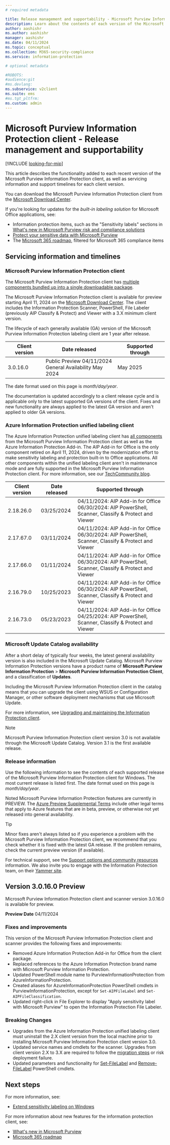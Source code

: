 ```yaml
---
# required metadata

title: Release management and supportability - Microsoft Purview Information Protection client
description: Learn about the contents of each version of the Microsoft Purview Information Protection client for Windows and understand the lifecycle policy for support.
author: aashishr
ms.author: aashishr
manager: aashishr
ms.date: 04/11/2024
ms.topic: conceptual
ms.collection: M365-security-compliance
ms.service: information-protection

# optional metadata

#ROBOTS:
#audience:git
#ms.devlang:
ms.subservice: v2client
ms.suite: ems
#ms.tgt_pltfrm:
ms.custom: admin
---
```


# Microsoft Purview Information Protection client - Release management and supportability

[!INCLUDE [looking-for-mip](../includes/looking-for-mip.md)]

This article describes the functionality added to each recent version of the Microsoft Purview Information Protection client, as well as servicing information and support timelines for each client version.

You can download the Microsoft Purview Information Protection client from the [Microsoft Download Center](https://www.microsoft.com/download/details.aspx?id=53018).

If you're looking for updates for the *built-in labeling solution* for Microsoft Office applications, see:

- Information protection items, such as the "Sensitivity labels" sections in [What's new in Microsoft Purview risk and compliance solutions](/microsoft-365/compliance/whats-new)
- [Protect your sensitive data with Microsoft Purview](/microsoft-365/compliance/information-protection)
- The [Microsoft 365 roadmap](https://www.microsoft.com/en-us/microsoft-365/roadmap?filters=&searchterms=compliance), filtered for Microsoft 365 compliance items


## Servicing information and timelines
### Microsoft Purview Information Protection client

The Microsoft Purview Information Protection client has [multiple components bundled up into a single downloadable package](/purview/information-protection-client). 

The Microsoft Purview Information Protection client is available for preview starting April 11, 2024 on the [Microsoft Download Center](https://www.microsoft.com/download/details.aspx?id=53018). The client includes the Information Protection Scanner, PowerShell, File Labeler (previously AIP Classify & Protect) and Viewer with a 3.X minimum client version.

The lifecycle of each generally available (GA) version of the Microsoft Purview Information Protection labeling client are 1 year after release.

|Client version|Date released|Supported through|
|--------------|-------------|-------------|
|3.0.16.0|Public Preview 04/11/2024<br>General Availability May 2024|May 2025|

The date format used on this page is *month/day/year*.

The documentation is updated accordingly to a client release cycle and is applicable only to the latest supported GA versions of the client. Fixes and new functionality are always applied to the latest GA version and aren't applied to older GA versions.

### Azure Information Protection unified labeling client

The Azure Information Protection unified labeling client has [all components](clientv2-admin-guide.md#technical-overview-of-the-azure-information-protection-unified-labeling-client) from the Microsoft Purview Information Protection client as well as the Azure Information Protection Add-in. The AIP Add-in for Office is the only component retired on April 11, 2024, driven by the modernization effort to make sensitivity labeling and protection built-in to Office applications. All other components within the unified labeling client aren't in maintenance mode and are fully supported in the Microsoft Purview Information Protection client. For more information, see our [TechCommunity blog](https://techcommunity.microsoft.com/t5/security-compliance-and-identity/azure-information-protection-and-the-information-protection/ba-p/3671070#:~:text=Azure%20Information%20Protection%20%28AIP%29%20has%20been%20on%20a,management%20experience%20into%20the%20Microsoft%20Purview%20compliance%20portal).

|Client version|Date released|Supported through|
|--------------|-------------|-------------|
|2.18.26.0|03/25/2024|04/11/2024: AIP Add-in for Office <br>06/30/2024: AIP PowerShell, Scanner, Classify & Protect and Viewer|
|2.17.67.0|03/11/2024|04/11/2024: AIP Add-in for Office <br>06/30/2024: AIP PowerShell, Scanner, Classify & Protect and Viewer|
|2.17.66.0|01/11/2024|04/11/2024: AIP Add-in for Office <br>06/30/2024: AIP PowerShell, Scanner, Classify & Protect and Viewer|
|2.16.79.0|10/25/2023|04/11/2024: AIP Add-in for Office <br>06/30/2024: AIP PowerShell, Scanner, Classify & Protect and Viewer|
|2.16.73.0|05/23/2023|04/11/2024: AIP Add-in for Office <br>04/25/2024: AIP PowerShell, Scanner, Classify & Protect and Viewer|

### Microsoft Update Catalog availability

After a short delay of typically four weeks, the latest general availability version is also included in the Microsoft Update Catalog. Microsoft Purview Information Protection versions have a product name of **Microsoft Purview Information Protection** > **Microsoft Purview Information Protection Client**, and a classification of **Updates**.

Including the Microsoft Purview Information Protection client in the catalog means that you can upgrade the client using WSUS or Configuration Manager, or other software deployment mechanisms that use Microsoft Update.

For more information, see [Upgrading and maintaining the Information Protection client](/purview/information-protection-client#install-or-upgrade-the-information-protection-client).

> [!NOTE]
> Microsoft Purview Information Protection client version 3.0 is not available through the Microsoft Update Catalog. Version 3.1 is the first available release.
>

### Release information

Use the following information to see the contents of each supported release of the Microsoft Purview Information Protection client for Windows. The most current release is listed first. The date format used on this page is *month/day/year*.

Noted Microsoft Purview Information Protection features are currently in PREVIEW. The [Azure Preview Supplemental Terms](https://azure.microsoft.com/support/legal/preview-supplemental-terms/) include other legal terms that apply to Azure features that are in beta, preview, or otherwise not yet released into general availability.

> [!TIP]
> Minor fixes aren't always listed so if you experience a problem with the Microsoft Purview Information Protection client, we recommend that you check whether it is fixed with the latest GA release. If the problem remains, check the current preview version (if available).
>
> For technical support, see the [Support options and community resources](../information-support.md#support-options-and-community-resources) information. We also invite you to engage with the Information Protection team, on their [Yammer site](https://www.yammer.com/askipteam/).

## Version 3.0.16.0 Preview

Microsoft Purview Information Protection client and scanner version 3.0.16.0 is available for preview.

**Preview Date** 04/11/2024

### Fixes and improvements
This version of the Microsoft Purview Information Protection client and scanner provides the following fixes and improvements:
- Removed Azure Information Protection Add-in for Office from the client package.
- Replaced references to the Azure Information Protection brand name with Microsoft Purview Information Protection.  
- Updated PowerShell module name to PurviewInformationProtection from AzureInformationProtection.
- Created aliases for AzureInformationProtection PowerShell cmdlets in PurviewInformationProtection, except for `Set-AIPFileLabel` and `Set-AIPFileClassification`.
- Updated right-click in File Explorer to display "Apply sensitivity label with Microsoft Purview" to open the Information Protection File Labeler.

### Breaking Changes
- Upgrades from the Azure Information Protection unified labeling client must uninstall the 2.X client version from the local machine prior to installing Microsoft Purview Information Protection client version 3.0.
- Updated service names and cmdlets for the scanner. Upgrades from client version 2.X to 3.X are required to follow the [migration steps](/purview/upgrade-scanner-migrate) or risk deployment failure.
- Updated parameters and functionality for [Set-FileLabel](https://go.microsoft.com/fwlink/?linkid=2259827) and [Remove-FileLabel](https://go.microsoft.com/fwlink/?linkid=2259828) PowerShell cmdlets.

## Next steps

For more information, see:

- [Extend sensitivity labeling on Windows](/purview/information-protection-client)

For more information about new features for the information protection client, see:

- [What's new in Microsoft Purview](/purview/whats-new)
- [Microsoft 365 roadmap](https://www.microsoft.com/microsoft-365/roadmap?filters=&searchterms=Microsoft%2CInformation%2CProtection)


